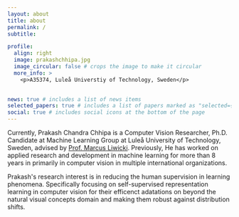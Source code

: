 ```yaml
---
layout: about
title: about
permalink: /
subtitle: 

profile:
  align: right
  image: prakashchhipa.jpg
  image_circular: false # crops the image to make it circular
  more_info: >
    <p>A35374, Luleå Universtiy of Technology, Sweden</p>
  

news: true # includes a list of news items
selected_papers: true # includes a list of papers marked as "selected={true}"
social: true # includes social icons at the bottom of the page
---
```


Currently, Prakash Chandra Chhipa is a Computer Vision Researcher, Ph.D. Candidate at Machine Learning Group at Luleå University of Technology, Sweden, advised by [Prof. Marcus Liwicki]([http://reddit.com](https://www.ltu.se/en/staff/m/marcus-liwicki)). Previously, He has worked on applied research and development in machine learning for more than 8 years in primarily in computer vision in multiple international organizations.

Prakash's research interest is in reducing the human supervision in learning phenomena. Specifically focusing on self-supervised representation learning in computer vision for their efficenct adatations on  beyond the natural visual concepts domain and making them robust against distribution shifts.
